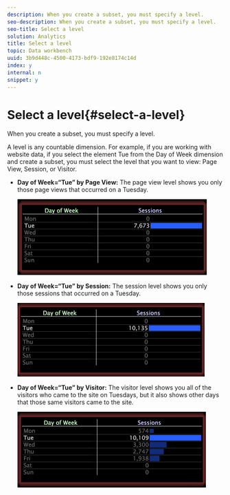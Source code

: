 ```yaml
---
description: When you create a subset, you must specify a level.
seo-description: When you create a subset, you must specify a level.
seo-title: Select a level
solution: Analytics
title: Select a level
topic: Data workbench
uuid: 3b9d448c-4500-4173-bdf9-192e8174c14d
index: y
internal: n
snippet: y
---
```


# Select a level{#select-a-level}

When you create a subset, you must specify a level.

A level is any countable dimension. For example, if you are working with website data, if you select the element Tue from the Day of Week dimension and create a subset, you must select the level that you want to view: Page View, Session, or Visitor.

* **Day of Week=“Tue” by Page View:** The page view level shows you only those page views that occurred on a Tuesday.

  ![](assets/vis_Subset_byPageView.png)

* **Day of Week=“Tue” by Session:** The session level shows you only those sessions that occurred on a Tuesday.

  ![](assets/vis_Subset_bySession.png)

* **Day of Week=“Tue” by Visitor:** The visitor level shows you all of the visitors who came to the site on Tuesdays, but it also shows other days that those same visitors came to the site.

  ![](assets/vis_Subset_byVisitor.png)


